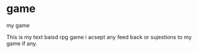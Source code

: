 # game
my game

This is my text baisd rpg game i acsept any feed back or sujestions to my game if any.

